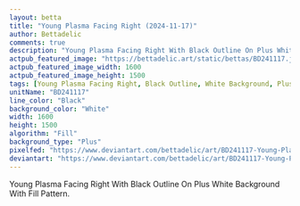 ```yaml
---
layout: betta
title: "Young Plasma Facing Right (2024-11-17)"
author: Bettadelic
comments: true
description: "Young Plasma Facing Right With Black Outline On Plus White Background With Fill Pattern."
actpub_featured_image: "https://bettadelic.art/static/bettas/BD241117.jpg"
actpub_featured_image_width: 1600
actpub_featured_image_height: 1500
tags: [Young Plasma Facing Right, Black Outline, White Background, Plus Background Pattern, Fill Pattern, November 2024]
unitName: "BD241117"
line_color: "Black"
background_color: "White"
width: 1600
height: 1500
algorithm: "Fill"
background_type: "Plus"
pixelfed: "https://www.deviantart.com/bettadelic/art/BD241117-Young-Plasma-Facing-Right-2024-11-17-1123415756"
deviantart: "https://www.deviantart.com/bettadelic/art/BD241117-Young-Plasma-Facing-Right-2024-11-17-1123415756"
---
```


Young Plasma Facing Right With Black Outline On Plus White Background With Fill Pattern.
